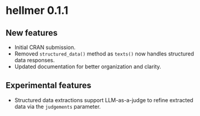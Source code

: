 # hellmer 0.1.1

## New features
* Initial CRAN submission.
* Removed `structured_data()` method as `texts()` now handles structured data responses.
* Updated documentation for better organization and clarity.

## Experimental features
* Structured data extractions support LLM-as-a-judge to refine extracted data via the `judgements` parameter.
